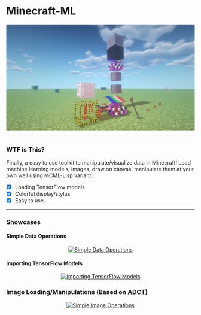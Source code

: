 # Minecraft-ML
![cover](https://github.com/D0048/Minecraft-ML/blob/master/doc/screenshots/cover.png?raw=true)

---
### WTF is This?
Finally, a easy to use toolkit to manipulate/visualize data in Minecraft! Load machine learning models, images, draw on canvas, manipulate them at your own well using MCML-Lisp variant! 

- [x] Loading TensorFlow models
- [x] Colorful display/stylus
- [x] Easy to use.

---
### Showcases

#### Simple Data Operations

<div align="center">
  <a href="https://www.youtube.com/watch?v=5dxsEZku3eo"><img src="https://img.youtube.com/vi/5dxsEZku3eo/0.jpg" alt="Simple Data Operations" width="50%" height="50%"></a>
</div>

#### Importing TensorFlow Models
<div align="center">
  <a href="https://www.youtube.com/watch?v=55tKYCKNE0s"><img src="https://img.youtube.com/vi/55tKYCKNE0s/0.jpg" alt="Importing TensorFlow Models"width="50%" height="50%"></a>
</div>

### Image Loading/Manipulations (Based on [ADCT](https://www.curseforge.com/minecraft/mc-mods/a-dynamic-color-table))

<div align="center">
  <a href="https://www.youtube.com/watch?v=l4-GEtD1lUk"><img src="https://img.youtube.com/vi/l4-GEtD1lUk/0.jpg" alt="Simple Image Operations" width="50%" height="50%"></a>
</div>
